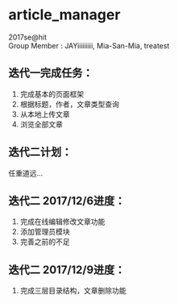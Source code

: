 # article_manager
2017se@hit  
Group Member : JAYiiiiiiiii, Mia-San-Mia, treatest  

## 迭代一完成任务：
1. 完成基本的页面框架
2. 根据标题，作者，文章类型查询  
1. 从本地上传文章
1. 浏览全部文章

## 迭代二计划：
任重道远...  

## 迭代二 2017/12/6进度：
1. 完成在线编辑修改文章功能
1. 添加管理员模块
1. 完善之前的不足


## 迭代二 2017/12/9进度：
1. 完成三层目录结构，文章删除功能
